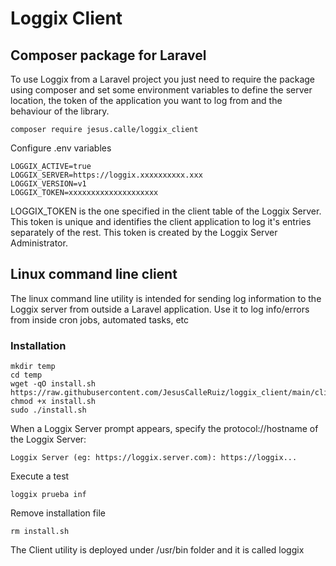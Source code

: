 # Loggix Client
## Composer package for Laravel
To use Loggix from a Laravel project you just need to require the package using composer and set some environment variables to define the server location, the token of the application you want to log from and the behaviour of the library.
````
composer require jesus.calle/loggix_client
````
Configure .env variables
````
LOGGIX_ACTIVE=true
LOGGIX_SERVER=https://loggix.xxxxxxxxxx.xxx
LOGGIX_VERSION=v1
LOGGIX_TOKEN=xxxxxxxxxxxxxxxxxxxx
````
LOGGIX_TOKEN is the one specified in the client table of the Loggix Server. This token is unique and identifies the client application to log it's entries separately of the rest.
This token is created by the Loggix Server Administrator.

## Linux command line client
The linux command line utility is intended for sending log information to the Loggix server from outside a Laravel application. Use it to log info/errors from inside cron jobs, automated tasks, etc
### Installation
````
mkdir temp
cd temp
wget -qO install.sh https://raw.githubusercontent.com/JesusCalleRuiz/loggix_client/main/cli/linux/install.sh
chmod +x install.sh
sudo ./install.sh
````
When a Loggix Server prompt appears, specify the protocol://hostname of the Loggix Server:
````
Loggix Server (eg: https://loggix.server.com): https://loggix...
````
Execute a test
````
loggix prueba inf
````
Remove installation file
````
rm install.sh
````

The Client utility is deployed under /usr/bin folder and it is called loggix
